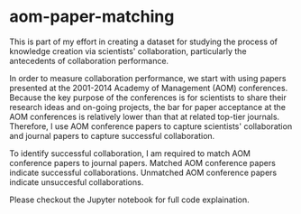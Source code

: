 # aom-paper-matching

This is part of my effort in creating a dataset for studying the process of knowledge creation via scientists' collaboration, particularly the antecedents of collaboration performance.

In order to measure collaboration performance, we start with using papers presented at the 2001-2014 Academy of Management (AOM) conferences. Because the key purpose of the conferences is for scientists to share their research ideas and on-going projects, the bar for paper acceptance at the AOM conferences is relatively lower than that at related top-tier journals. Therefore, I use AOM conference papers to capture scientists' collaboration and journal papers to capture successful collaboration.

To identify successful collaboration, I am required to match AOM conference papers to journal papers. Matched AOM conference papers indicate successful collaborations. Unmatched AOM conference papers indicate unsuccesful collaborations.

Please checkout the Jupyter notebook for full code explaination.